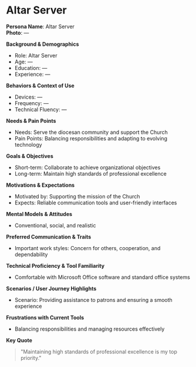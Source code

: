 # Altar Server

**Persona Name**: Altar Server  
**Photo**: —  

**Background & Demographics**  
- Role: Altar Server  
- Age: —  
- Education: —  
- Experience: —  

**Behaviors & Context of Use**  
- Devices: —  
- Frequency: —  
- Technical Fluency: —  

**Needs & Pain Points**  
- Needs: Serve the diocesan community and support the Church  
- Pain Points: Balancing responsibilities and adapting to evolving technology  

**Goals & Objectives**  
- Short-term: Collaborate to achieve organizational objectives  
- Long-term: Maintain high standards of professional excellence  

**Motivations & Expectations**  
- Motivated by: Supporting the mission of the Church  
- Expects: Reliable communication tools and user-friendly interfaces  

**Mental Models & Attitudes**  
- Conventional, social, and realistic  

**Preferred Communication & Traits**  
- Important work styles: Concern for others, cooperation, and dependability  

**Technical Proficiency & Tool Familiarity**  
- Comfortable with Microsoft Office software and standard office systems  

**Scenarios / User Journey Highlights**  
- Scenario: Providing assistance to patrons and ensuring a smooth experience  

**Frustrations with Current Tools**  
- Balancing responsibilities and managing resources effectively  

**Key Quote**  
> "Maintaining high standards of professional excellence is my top priority."  